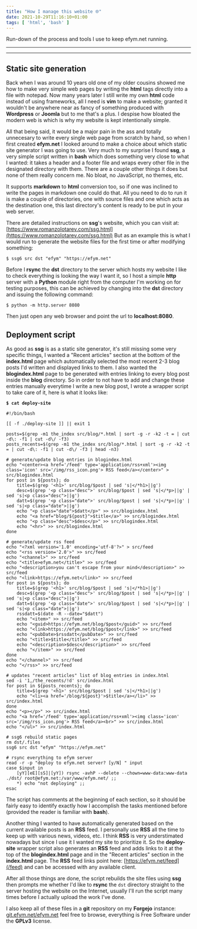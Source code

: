 ```yaml
---
title: "How I manage this website 🌐"
date: 2021-10-29T11:16:10+01:00
tags: [ 'html', 'bash' ]
---
```

Run-down of the process and tools I use to keep efym.net running.

<!--more-->

* * *

* * *

## Static site generation

Back when I was around 10 years old one of my older cousins showed me how to make very simple web pages by writing the **html** tags directly into a file with notepad. Now many years later I still write my own **html** code instead of using frameworks, all I need is **vim** to make a website; granted it wouldn't be anywhere near as fancy of something produced with **Wordpress** or **Joomla** but to me that's a plus. I despise how bloated the modern web is which is why my website is kept intentionally simple.

All that being said, it would be a major pain in the ass and totally unnecesary to write every single web page from scratch by hand, so when I first created **efym.net** I looked around to make a choice about which static site generator I was going to use. Very much to my surprise I found **ssg**, a very simple script written in **bash** which does something very close to what I wanted: it takes a header and a footer file and wraps every other file in the designated directory with them. There are a couple other things it does but none of them really concern me. No bloat, no JavaScript, no themes, etc.

It supports **markdown** to **html** conversion too, so if one was inclined to write the pages in markdown one could do that. All you need to do to run it is make a couple of directories, one with source files and one which acts as the destination one, this last directory's content is ready to be put in your web server.

There are detailed instructions on **ssg**'s website, which you can visit at:
[https://www.romanzolotarev.com/ssg.html](https://www.romanzolotarev.com/ssg.html)
But as an example this is what I would run to generate the website files for the first time or after modifying something:

```
$ ssg6 src dst "efym" "https://efym.net"
```

Before I **rsync** the **dst** directory to the server which hosts my website I like to check everything is looking the way I want it, so I host a simple **http** server with a **Python** module right from the computer I'm working on for testing purposes, this can be achieved by changing into the **dst** directory and issuing the following command:

```
$ python -m http.server 8080
```

Then just open any web browser and point the url to **localhost:8080**.

## Deployment script

As good as **ssg** is as a static site generator, it's still missing some very specific things, I wanted a "Recent articles" section at the bottom of the **index.html** page which automatically selected the most recent 2-3 blog posts I'd written and displayed links to them. I also wanted the **blogindex.html** page to be generated with entries linking to every blog post inside the **blog** directory. So in order to not have to add and change these entries manually everytime I write a new blog post, I wrote a wrapper script to take care of it, here is what it looks like:

**`$ cat deploy-site`**
```
#!/bin/bash

[[ -f ./deploy-site ]] || exit 1

posts=$(grep -m1 the_index src/blog/*.html | sort -g -r -k2 -t = | cut -d\: -f1 | cut -d\/ -f3)
posts_recents=$(grep -m1 the_index src/blog/*.html | sort -g -r -k2 -t = | cut -d\: -f1 | cut -d\/ -f3 | head -n3)

# generate/update blog entries in blogindex.html
echo "<center><a href='/feed' type='application/rss+xml'><img class='icon' src='/img/rss_icon.png'> RSS feed</a></center>" > src/blogindex.html
for post in ${posts}; do
	title=$(grep '<h1>' src/blog/$post | sed 's|</*h1>||g')
	desc=$(grep '<p class="desc">' src/blog/$post | sed 's|</*p>||g' | sed 's|<p class="desc">||g')
	datt=$(grep '<p class="date">' src/blog/$post | sed 's|</*p>||g' | sed 's|<p class="date">||g')
	echo "<p class="date">$datt</p>" >> src/blogindex.html
	echo "<a href="blog/${post}">$title</a>" >> src/blogindex.html
	echo "<p class="desc">$desc</p>" >> src/blogindex.html
	echo "<hr>" >> src/blogindex.html
done

# generate/update rss feed
echo "<?xml version='1.0' encoding='utf-8'?>" > src/feed
echo "<rss version='2.0'>" >> src/feed
echo "<channel>" >> src/feed
echo "<title>efym.net</title>" >> src/feed
echo "<description>you can't escape from your mind</description>" >> src/feed
echo "<link>https://efym.net</link>" >> src/feed
for post in ${posts}; do
	title=$(grep '<h1>' src/blog/$post | sed 's|</*h1>||g')
	desc=$(grep '<p class="desc">' src/blog/$post | sed 's|</*p>||g' | sed 's|<p class="desc">||g')
	datt=$(grep '<p class="date">' src/blog/$post | sed 's|</*p>||g' | sed 's|<p class="date">||g')
	rssdatt=$(date -R --date="$datt")
	echo "<item>" >> src/feed
	echo "<guid>https://efym.net/blog/$post</guid>" >> src/feed
	echo "<link>https://efym.net/blog/$post</link>" >> src/feed
	echo "<pubDate>$rssdatt</pubDate>" >> src/feed
	echo "<title>$title</title>" >> src/feed
	echo "<description>$desc</description>" >> src/feed
	echo "</item>" >> src/feed
done
echo "</channel>" >> src/feed
echo "</rss>" >> src/feed

# updates "recent articles" list of blog entries in index.html
sed -i '1,/the_recents/!d' src/index.html
for post in ${posts_recents}; do
	title=$(grep '<h1>' src/blog/$post | sed 's|</*h1>||g')
	echo "<li><a href='/blog/${post}'>$title</a></li>" >> src/index.html
done
echo "<p></p>" >> src/index.html
echo "<a href='/feed' type='application/rss+xml'><img class='icon' src='/img/rss_icon.png'> RSS feed</a><br>" >> src/index.html
echo "</ul>" >> src/index.html

# ssg6 rebuild static pages
rm dst/.files
ssg6 src dst "efym" "https://efym.net"

# rsync everything to efym server
read -r -p "deploy to efym.net server? [y/N] " input
case $input in
	[yY][eE][sS]|[yY]) rsync -avhP --delete --chown=www-data:www-data ./dst/ root@efym.net:/var/www/efym.net/ ;;
	*) echo "not deploying" ;;
esac
```

The script has comments at the beginning of each section, so it should be fairly easy to identify exactly how I accomplish the tasks mentioned before (provided the reader is familiar with **bash**).

Another thing I wanted to have automatically generated based on the current available posts is an **RSS** feed. I personally use **RSS** all the time to keep up with various news, videos, etc. I think **RSS** is very understimated nowadays but since I use it I wanted my site to prioritize it. So the **deploy-site** wrapper script also generates an **RSS** feed and adds links to it at the top of the **blogindex.html** page and in the "Recent articles" section in the **index.html** page.
The **RSS** feed links point here: [https://efym.net/feed](/feed) and can be accessed with any available client.

After all those things are done, the script rebuilds the site files using **ssg** then prompts me whether I'd like to **rsync** the `dst` directory straight to the server hosting the website on the Internet, usually I'll run the script many times before I actually upload the work I've done.

I also keep all of these files in a **git** repository on my **Forgejo** instance: [git.efym.net/efym.net](https://git.efym.net/tw1zr/efym.net-ssg) feel free to browse, everything is Free Software under the **GPLv3** license.
